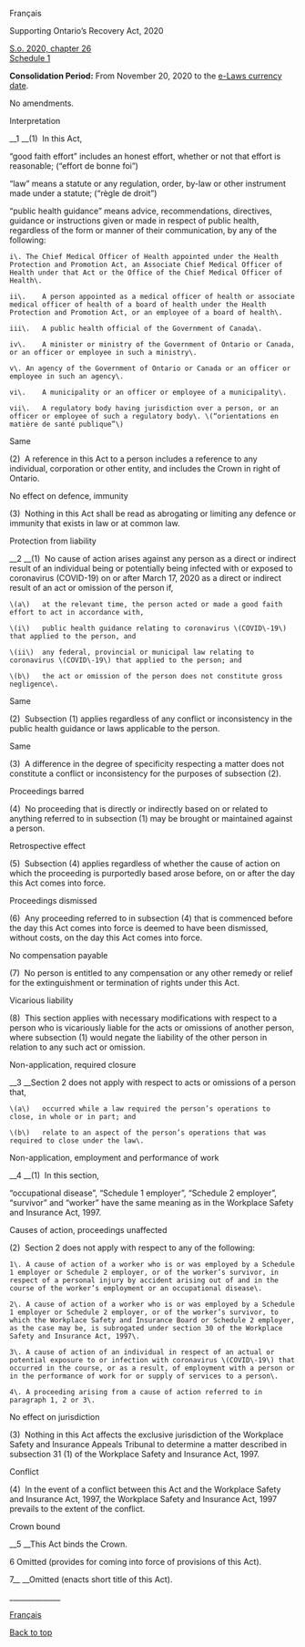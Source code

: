 [<a id="Top"></a>Français](http://www.ontario.ca/fr/lois/loi/20s26)

Supporting Ontario’s Recovery Act, 2020

[S\.o\. 2020, chapter 26  
Schedule 1](https://www.ontario.ca/laws/statute/s20026)

__Consolidation Period:__  From November 20, 2020 to the [e\-Laws currency date](http://www.e-laws.gov.on.ca/navigation?file=currencyDates&lang=en)\.

No amendments\.

Interpretation

__1 __\(1\)  In this Act,

“good faith effort” includes an honest effort, whether or not that effort is reasonable; \(“effort de bonne foi”\)

“law” means a statute or any regulation, order, by\-law or other instrument made under a statute; \(“règle de droit”\)

“public health guidance” means advice, recommendations, directives, guidance or instructions given or made in respect of public health, regardless of the form or manner of their communication, by any of the following:

	i\.	The Chief Medical Officer of Health appointed under the Health Protection and Promotion Act, an Associate Chief Medical Officer of Health under that Act or the Office of the Chief Medical Officer of Health\.

	ii\.	A person appointed as a medical officer of health or associate medical officer of health of a board of health under the Health Protection and Promotion Act, or an employee of a board of health\.

	iii\.	A public health official of the Government of Canada\.

	iv\.	A minister or ministry of the Government of Ontario or Canada, or an officer or employee in such a ministry\.

	v\.	An agency of the Government of Ontario or Canada or an officer or employee in such an agency\.

	vi\.	A municipality or an officer or employee of a municipality\.

	vii\.	A regulatory body having jurisdiction over a person, or an officer or employee of such a regulatory body\. \(“orientations en matière de santé publique”\)

Same

\(2\)  A reference in this Act to a person includes a reference to any individual, corporation or other entity, and includes the Crown in right of Ontario\.

No effect on defence, immunity

\(3\)  Nothing in this Act shall be read as abrogating or limiting any defence or immunity that exists in law or at common law\.

Protection from liability

__2 __\(1\)  No cause of action arises against any person as a direct or indirect result of an individual being or potentially being infected with or exposed to coronavirus \(COVID\-19\) on or after March 17, 2020 as a direct or indirect result of an act or omission of the person if,

	\(a\)	at the relevant time, the person acted or made a good faith effort to act in accordance with,

	\(i\)	public health guidance relating to coronavirus \(COVID\-19\) that applied to the person, and

	\(ii\)	any federal, provincial or municipal law relating to coronavirus \(COVID\-19\) that applied to the person; and

	\(b\)	the act or omission of the person does not constitute gross negligence\.

Same

\(2\)  Subsection \(1\) applies regardless of any conflict or inconsistency in the public health guidance or laws applicable to the person\.

Same

\(3\)  A difference in the degree of specificity respecting a matter does not constitute a conflict or inconsistency for the purposes of subsection \(2\)\.

Proceedings barred

\(4\)  No proceeding that is directly or indirectly based on or related to anything referred to in subsection \(1\) may be brought or maintained against a person\.

Retrospective effect

\(5\)  Subsection \(4\) applies regardless of whether the cause of action on which the proceeding is purportedly based arose before, on or after the day this Act comes into force\.

Proceedings dismissed

\(6\)  Any proceeding referred to in subsection \(4\) that is commenced before the day this Act comes into force is deemed to have been dismissed, without costs, on the day this Act comes into force\.

No compensation payable

\(7\)  No person is entitled to any compensation or any other remedy or relief for the extinguishment or termination of rights under this Act\.

Vicarious liability

\(8\)  This section applies with necessary modifications with respect to a person who is vicariously liable for the acts or omissions of another person, where subsection \(1\) would negate the liability of the other person in relation to any such act or omission\.

Non\-application, required closure

__3 __Section 2 does not apply with respect to acts or omissions of a person that,

	\(a\)	occurred while a law required the person’s operations to close, in whole or in part; and

	\(b\)	relate to an aspect of the person’s operations that was required to close under the law\.

Non\-application, employment and performance of work

__4 __\(1\)  In this section,

“occupational disease”, “Schedule 1 employer”, “Schedule 2 employer”, “survivor” and “worker” have the same meaning as in the Workplace Safety and Insurance Act, 1997\.

Causes of action, proceedings unaffected

\(2\)  Section 2 does not apply with respect to any of the following:

	1\.	A cause of action of a worker who is or was employed by a Schedule 1 employer or Schedule 2 employer, or of the worker’s survivor, in respect of a personal injury by accident arising out of and in the course of the worker’s employment or an occupational disease\.

	2\.	A cause of action of a worker who is or was employed by a Schedule 1 employer or Schedule 2 employer, or of the worker’s survivor, to which the Workplace Safety and Insurance Board or Schedule 2 employer, as the case may be, is subrogated under section 30 of the Workplace Safety and Insurance Act, 1997\.

	3\.	A cause of action of an individual in respect of an actual or potential exposure to or infection with coronavirus \(COVID\-19\) that occurred in the course, or as a result, of employment with a person or in the performance of work for or supply of services to a person\.

	4\.	A proceeding arising from a cause of action referred to in paragraph 1, 2 or 3\.

No effect on jurisdiction

\(3\)  Nothing in this Act affects the exclusive jurisdiction of the Workplace Safety and Insurance Appeals Tribunal to determine a matter described in subsection 31 \(1\) of the Workplace Safety and Insurance Act, 1997\.

Conflict

\(4\)  In the event of a conflict between this Act and the Workplace Safety and Insurance Act, 1997, the Workplace Safety and Insurance Act, 1997 prevails to the extent of the conflict\.

Crown bound

__5 __This Act binds the Crown\.

6 Omitted \(provides for coming into force of provisions of this Act\)\.

7__ __Omitted \(enacts short title of this Act\)\.

\_\_\_\_\_\_\_\_\_\_\_\_\_\_

[Français](http://www.ontario.ca/fr/lois/loi/20s26)

[Back to top](#Top)

